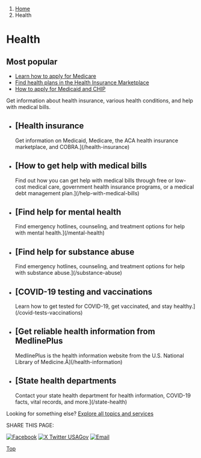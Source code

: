 1. [Home](/)
2. Health

Health
======

Most popular
------------

* [Learn how to apply for Medicare](/medicare)
* [Find health plans in the Health Insurance Marketplace](/health-insurance-marketplace)
* [How to apply for Medicaid and CHIP](/medicaid-chip-insurance)

Get information about health insurance, various health conditions, and help with medical bills.

* [Health insurance
  ----------------

  Get information on Medicaid, Medicare, the ACA health insurance marketplace, and COBRA.](/health-insurance)
* [How to get help with medical bills
  ----------------------------------

  Find out how you can get help with medical bills through free or low-cost medical care, government health insurance programs, or a medical debt management plan.](/help-with-medical-bills)
* [Find help for mental health
  ---------------------------

  Find emergency hotlines, counseling, and treatment options for help with mental health.](/mental-health)
* [Find help for substance abuse
  -----------------------------

  Find emergency hotlines, counseling, and treatment options for help with substance abuse.](/substance-abuse)
* [COVID-19 testing and vaccinations
  ---------------------------------

  Learn how to get tested for COVID-19, get vaccinated, and stay healthy.](/covid-tests-vaccinations)
* [Get reliable health information from MedlinePlus
  ------------------------------------------------

  MedlinePlus is the health information website from the U.S. National Library of Medicine.Â](/health-information)
* [State health departments
  ------------------------

  Contact your state health department for health information, COVID-19 facts, vital records, and more.](/state-health)

Looking for something else?
[Explore all topics and services](/#all-topics-header)

SHARE THIS PAGE:

[![Facebook](/themes/custom/usagov/images/social-media-icons/Facebook_Icon.svg)](https://www.facebook.com/sharer/sharer.php?u=https://www.usa.gov/health&v=3)
[![X Twitter USAGov](/themes/custom/usagov/images/social-media-icons/X_Twitter_Icon.svg?version=2)](https://twitter.com/intent/tweet?source=webclient&text=https://www.usa.gov/health)
[![Email](/themes/custom/usagov/images/social-media-icons/Email_Icon.svg?version=2)](mailto:?subject=https://www.usa.gov/health)

[Top](#main-content)
